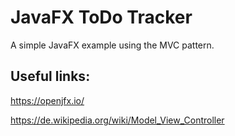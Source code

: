 # JavaFX ToDo Tracker

A simple JavaFX example using the MVC pattern.

## Useful links:

https://openjfx.io/

https://de.wikipedia.org/wiki/Model_View_Controller
